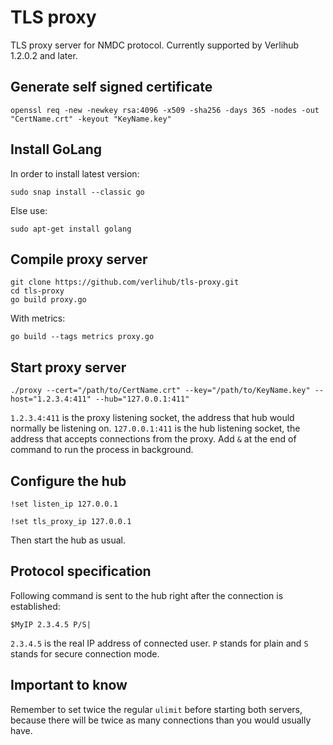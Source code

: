 # TLS proxy

TLS proxy server for NMDC protocol. Currently supported by Verlihub 1.2.0.2 and later.

## Generate self signed certificate

`openssl req -new -newkey rsa:4096 -x509 -sha256 -days 365 -nodes -out "CertName.crt" -keyout "KeyName.key"`

## Install GoLang

In order to install latest version:

`sudo snap install --classic go`

Else use:

`sudo apt-get install golang`

## Compile proxy server

```
git clone https://github.com/verlihub/tls-proxy.git
cd tls-proxy
go build proxy.go
```

With metrics:

```
go build --tags metrics proxy.go
```

## Start proxy server

`./proxy --cert="/path/to/CertName.crt" --key="/path/to/KeyName.key" --host="1.2.3.4:411" --hub="127.0.0.1:411"`

`1.2.3.4:411` is the proxy listening socket, the address that hub would normally be listening on. `127.0.0.1:411` is the hub listening socket, the address that accepts connections from the proxy. Add `&` at the end of command to run the process in background.

## Configure the hub

`!set listen_ip 127.0.0.1`

`!set tls_proxy_ip 127.0.0.1`

Then start the hub as usual.

## Protocol specification

Following command is sent to the hub right after the connection is established:

`$MyIP 2.3.4.5 P/S|`

`2.3.4.5` is the real IP address of connected user. `P` stands for plain and `S` stands for secure connection mode.

## Important to know

Remember to set twice the regular `ulimit` before starting both servers, because there will be twice as many connections than you would usually have.
